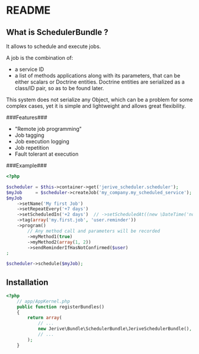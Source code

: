 README
======

What is SchedulerBundle ?
-------------------------

It allows to schedule and execute jobs.

A job is the combination of:
  * a service ID
  * a list of methods applications along with its parameters, that can be
    either scalars or Doctrine entities. Doctrine entities are serialized
    as a class/ID pair, so as to be found later.

This system does not serialize any Object, which can be a problem for some
complex cases, yet it is simple and lightweight and allows great flexibility.

###Features###

  * "Remote job programming"
  * Job tagging
  * Job execution logging
  * Job repetition
  * Fault tolerant at execution


###Example###

``` php
<?php

$scheduler = $this->container->get('jerive_scheduler.scheduler');
$myJob     = $scheduler->createJob('my_company.my_scheduled_service');
$myJob
    ->setName('My first Job')
    ->setRepeatEvery('+7 days')
    ->setScheduledIn('+2 days')  // ->setScheduledAt((new \DateTime('now'))->modify('+2 days'))
    ->tag(array('my.first.job', 'user.reminder'))
    ->program()
        // Any method call and parameters will be recorded
        ->myMethod1(true)
        ->myMethod2(array(1, 2))
        ->sendReminderIfHasNotConfirmed($user)
;

$scheduler->schedule($myJob);
```

Installation
------------

``` php
<?php
    // app/AppKernel.php
    public function registerBundles()
    {
        return array(
            // ...
            new Jerive\Bundle\SchedulerBundle\JeriveSchedulerBundle(),
            // ...
        );
    }
```
